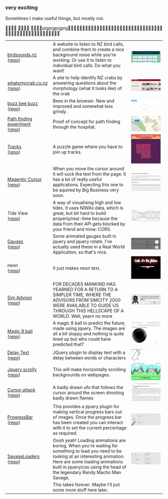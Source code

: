 ### very exciting 

Sometimes I make useful things, but mostly not.

:pig2::pig2::pig2::pig2: :pig2::pig2::pig2::pig2: :pig2::pig2::pig2::pig2:pigpigpigpig:pig2::pig2::pig2::pig2::pig2::pig2::pig2::pig2::pig2::pig2::pig2::pig2::pig2::pig2::pig2::pig2::pig2::pig2::pig2::pig2::pig2::pig2::pig2::pig2::pig2::pig2::pig2::pig2::pig2::pig2::pig2::pig2::pig2::pig2::pig2::pig2::pig2::pig2::pig2::pig2::pig2::pig2::pig2::pig2::pig2::pig2::pig2::pig2::pig2::pig2::pig2::pig2:

<table align="center">
    <tr>
        <td><a target="_blank" href="https://birdsounds.nz">birdsounds.nz</a>
    </br>(<a href="https://github.com/kelvinperrie/birds-go-twurp">repo</a>)
        </td>
        <td>A website to listen to NZ bird calls, and combine them to create a nice background noise while you're working. Or use it to listen to individual bird calls. Do what you want!</td>
        <td align="center"><img src="https://github.com/kelvinperrie/kelvinperrie/blob/main/images/birdsoundsnz.gif" alt="gif of birdsounds.nz website"></td>
    </tr>
    <tr>
        <td><a target="_blank" href="https://whatsmycrab.co.nz">whatsmycrab.co.nz</a>
        </br>(<a href="https://github.com/kelvinperrie/buzzbeebuzz">repo</a>)
        </td>
        <td>A site to help identify NZ crabs by answering questions about the morphology (what it looks like) of the crab</td>
        <td align="center"><img src="https://github.com/kelvinperrie/kelvinperrie/blob/main/images/whatsmycrab.gif" alt="gif of whatsmycrab.co.nz website"></td>
    </tr>
    <tr>
        <td><a target="_blank" href="https://beebuzz.netlify.app/">buzz bee buzz</a>
        </br>(<a href="https://github.com/kelvinperrie/buzzbeebuzz">repo</a>)
        </td>
        <td>Bees in the browser. New and improved and somewhat less grindy.</td>
        <td align="center"><img src="https://github.com/kelvinperrie/kelvinperrie/blob/main/images/buzzbeebuzz.gif" alt="gif of buzzbeebuzz"></td>
    </tr>
    <tr>
        <td><a href="https://pathfindingpoc.vercel.app/viewer.html">Path finding experiment</a>
            <br/>(<a href="https://github.com/kelvinperrie/pathfinding2">repo</a>)
        </td>
        <td>Proof of concept for path finding through the hospital;</td>
        <td align="center"><img src="https://raw.githubusercontent.com/kelvinperrie/pathfinding2/main/examples/pathfinding-example01.gif" alt="gif of pathfind experiment"></td>
    </tr>
    <tr>
        <td><a href="https://multitracks.netlify.app/">Tracks</a>
            <br/>(<a href="https://github.com/kelvinperrie/Tracks">repo</a>)
        </td>
        <td>A puzzle game where you have to join up tracks.</td>
        <td align="center"><img src="https://github.com/kelvinperrie/kelvinperrie/blob/main/images/tracks-example01.gif" alt="gif of tracks game"></td>
    </tr>
    <tr>
        <td><a href="https://magneticcursor.netlify.app/demo/demo.html">Magentic Cursor</a>
            <br/>(<a href="https://github.com/kelvinperrie/MagneticCursor">repo</a>)
        </td>
        <td>When you move the cursor around it will suck the text from the page. It has a lot of really useful applications. Expecting this one to be aquired by Big Business very soon.</td>
        <td align="center"><img src="https://github.com/kelvinperrie/kelvinperrie/blob/main/images/magneticcursor.gif" alt="gif of magentic cursor"></td>
    </tr>
    <tr>
        <td>Tide View
            <br/>(<a href="https://github.com/kelvinperrie/TideView">repo</a>)
        </td>
        <td>A way of visualising high and low tides. It uses NIWAs data, which is great, but bit hard to build properly/real-time because the data from their API gets blocked by your friend and mine: CORS.</td>
        <td align="center"><img src="https://github.com/kelvinperrie/kelvinperrie/blob/main/images/tidemapping-30days.png" alt="pic of tideview display"></td>
    </tr>
    <tr>
        <td><a href="https://gauges.netlify.app/examples.html">Gauges</a>
        <br/>(<a href="https://github.com/kelvinperrie/Gauges">repo</a>)
        </td>
        <td>Some animated gauges built in jquery and jquery rotate. I've actually used these in a Real World Application, so that's nice.</td>
        <td align="center"><img src="https://github.com/kelvinperrie/kelvinperrie/blob/main/images/gauges.gif" alt="gif of gauges in action"></td>
    </tr>
    <tr>
        <td>neon
        <br/>(<a href="https://github.com/kelvinperrie/neon">repo</a>)
        </td>
        <td>It just makes neon text.</td>
        <td align="center"><img src="https://github.com/kelvinperrie/kelvinperrie/blob/main/images/neon.gif" alt="gif of neon in action"></td>
    </tr>
    <tr>
        <td><a href="https://simadvisor.netlify.app/demo.html">Sim Advisor</a>
        <br/>(<a href="https://github.com/kelvinperrie/SimAdvisor">repo</a>)
        </td>
        <td>FOR DECADES MANKIND HAS YEARNED FOR A RETURN TO A SIMPLER TIME, WHERE THE ADVISORS FROM SIMCITY 2000 WERE AVAILABLE TO GUIDE US THROUGH THIS HELLSCAPE OF A WORLD. Well, yearn no more</td>
        <td align="center"><img src="https://github.com/kelvinperrie/kelvinperrie/blob/main/images/simadvisor.png" alt="pic of sim advisor output"></td>
    </tr>
    <tr>
        <td><a href="https://magiceight.netlify.app/">Magic 8 ball</a>
        <br/>(<a href="https://github.com/kelvinperrie/MagicEight">repo</a>)
        </td>
        <td>A magic 8 ball to predict the future, made using jquery. The images are all a bit sloppy and nothing is quite lined up but who could have predicted that?</td>
        <td align="center"><img src="https://github.com/kelvinperrie/kelvinperrie/blob/main/images/Magic8BallExample2.gif" alt="gif of magic 8 ball"></td>
    </tr>
    <tr>
        <td><a href="https://delaytext.netlify.app/demo.html">Delay Text</a>
        <br/>(<a href="https://github.com/kelvinperrie/DelayText">repo</a>)
        </td>
        <td>JQuery plugin to display text with a delay between words or characters</td>
        <td align="center"><img src="https://github.com/kelvinperrie/kelvinperrie/blob/main/images/delaytext.gif" alt="gif of delay text"></td>
    </tr>
    <tr>
        <td><a href="https://jqueryscrolly.netlify.app/examples/example1.html">Jquery scrolly</a>
        <br/>(<a href="https://github.com/kelvinperrie/jquery-scrolly">repo</a>)
        </td>
        <td>This will make horizontally scrolling backgrounds on webpages.</td>
        <td align="center"><img src="https://github.com/kelvinperrie/kelvinperrie/blob/main/images/jquery-scrolly.gif" alt="gif of jquery scrolly"></td>
    </tr>    
    <tr>
        <td><a href="https://cursorattack.netlify.app/src/everything.html">Cursor attack</a>
        <br/>(<a href="https://github.com/kelvinperrie/CursorAttack">repo</a>)
        </td>
        <td>A badly drawn ufo that follows the cursor around the screen shooting badly drawn flames</td>
        <td align="center"><img src="https://github.com/kelvinperrie/kelvinperrie/blob/main/images/cursorAttack1.gif" alt="gif of cursor attack"></td>
    </tr>
    <tr>
        <td><a href="https://progressbars.netlify.app/examples/examples.html">ProgressBar</a>
        <br/>(<a href="https://github.com/kelvinperrie/ProgressBar">repo</a>)
        </td>
        <td>This provides a jquery plugin for making vertical progress bars out of images. Once the progress bar has been created you can interact with it to set the current percentage as required.</td>
        <td align="center"><img src="https://github.com/kelvinperrie/kelvinperrie/blob/main/images/progressbar.gif" alt="gif of progressbar"></td>
    </tr>
    <tr>
        <td><a href="https://savageloaders.netlify.app/examples/examples.html">SavageLoaders</a>
        <br/>(<a href="https://github.com/kelvinperrie/SavageLoaders">repo</a>)
        </td>
        <td>Oooh yeah! Loading animations are boring. When you're waiting for something to load you need to be looking at an interesting animation. Here are some loading animations built in jquery/css using the head of the legendary Randy Macho Man Savage.</td>
        <td align="center"><img src="https://github.com/kelvinperrie/kelvinperrie/blob/main/images/savageloaders.gif" alt="gif of savageloaders"></td>
    </tr>
    <tr>
        <td></td>
        <td>This takes forever. Maybe I'll put some more stuff here later.</td>
        <td></td>
    </tr>
</table>




<!--

**kelvinperrie/kelvinperrie** is a ✨ _special_ ✨ repository because its `README.md` (this file) appears on your GitHub profile.

Here are some ideas to get you started:

- 🔭 I’m currently working on ...
- 🌱 I’m currently learning ...
- 👯 I’m looking to collaborate on ...
- 🤔 I’m looking for help with ...
- 💬 Ask me about ...
- 📫 How to reach me: ...
- 😄 Pronouns: ...
- ⚡ Fun fact: ...
-->
